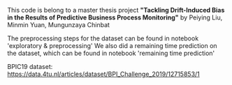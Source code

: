 This code is belong to a master thesis project **"Tackling Drift-Induced Bias in the Results of Predictive Business Process Monitoring"**
by Peiying Liu, Minmin Yuan, Mungunzaya Chinbat

The preprocessing steps for the dataset can be found in notebook 'exploratory & preprocessing'
We also did a remaining time prediction on the dataset, which can be found in notebook 'remaining time prediction'

BPIC19 dataset: https://data.4tu.nl/articles/dataset/BPI_Challenge_2019/12715853/1
